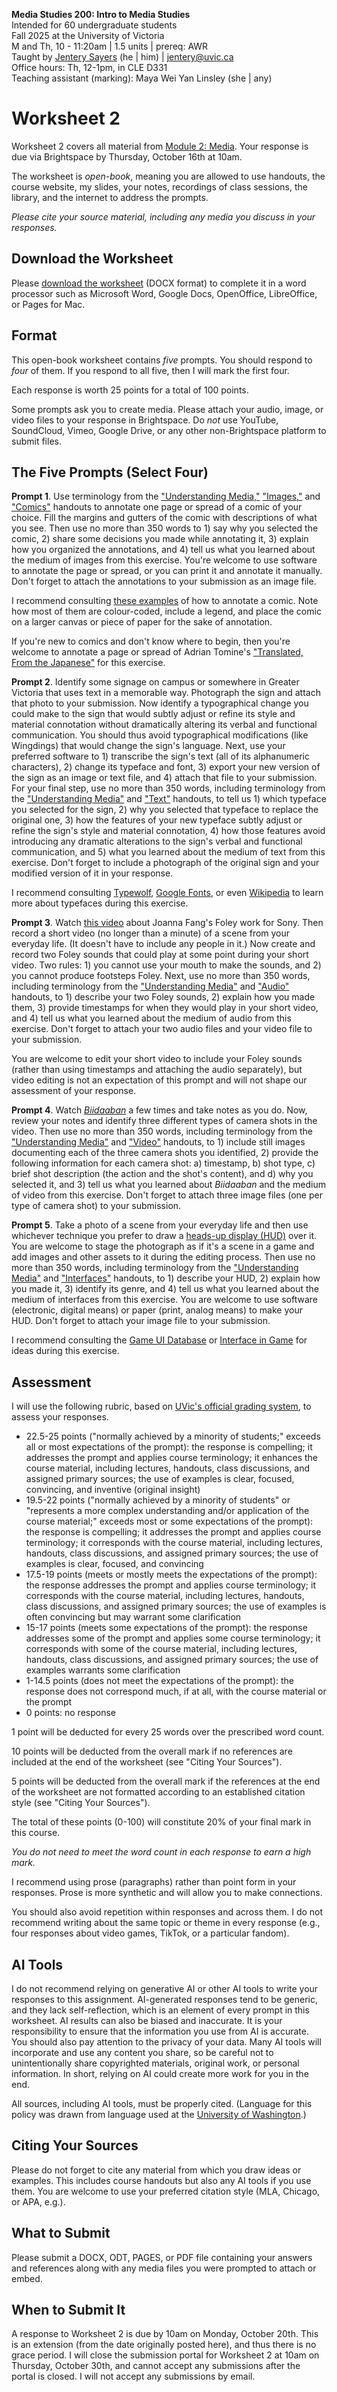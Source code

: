 **Media Studies 200: Intro to Media Studies**     
Intended for 60 undergraduate students     
Fall 2025 at the University of Victoria   
M and Th, 10 - 11:20am | 1.5 units | prereq: AWR   
Taught by [Jentery Sayers](https://jntry.work/) (he | him) | [jentery@uvic.ca](mailto:jentery@uvic.ca)    
Office hours: Th, 12-1pm, in CLE D331    
Teaching assistant (marking): Maya Wei Yan Linsley (she | any)

# Worksheet 2

Worksheet 2 covers all material from [Module 2: Media](https://jentery.github.io/mdia200v5/#module-2-media-six-sessions). Your response is due via Brightspace by Thursday, October 16th at 10am.

The worksheet is *open-book*, meaning you are allowed to use handouts, the course website, my slides, your notes, recordings of class sessions, the library, and the internet to address the prompts.

*Please cite your source material, including any media you discuss in your responses.*

## Download the Worksheet 

Please [download the worksheet](mdia200v5Worksheet2.docx) (DOCX format) to complete it in a word processor such as Microsoft Word, Google Docs, OpenOffice, LibreOffice, or Pages for Mac.  

## Format

This open-book worksheet contains *five* prompts. You should respond to *four* of them. If you respond to all five, then I will mark the first four. 

Each response is worth 25 points for a total of 100 points. 

Some prompts ask you to create media. Please attach your audio, image, or video files to your response in Brightspace. Do *not* use YouTube, SoundCloud, Vimeo, Google Drive, or any other non-Brightspace platform to submit files. 

## The Five Prompts (Select Four)

**Prompt 1**. Use terminology from the ["Understanding Media,"](https://bright.uvic.ca/d2l/le/lessons/423805/topics/3511450) ["Images,"](https://bright.uvic.ca/d2l/le/lessons/423805/topics/3521328) and ["Comics"](https://bright.uvic.ca/d2l/le/lessons/423805/topics/3521291) handouts to annotate one page or spread of a comic of your choice. Fill the margins and gutters of the comic with descriptions of what you see. Then use no more than 350 words to 1) say why you selected the comic, 2) share some decisions you made while annotating it, 3) explain how you organized the annotations, and 4) tell us what you learned about the medium of images from this exercise. You're welcome to use software to annotate the page or spread, or you can print it and annotate it manually. Don't forget to attach the annotations to your submission as an image file.

I recommend consulting [these examples](https://bright.uvic.ca/d2l/le/lessons/423805/topics/3446633) of how to annotate a comic. Note how most of them are colour-coded, include a legend, and place the comic on a larger canvas or piece of paper for the sake of annotation.

If you're new to comics and don't know where to begin, then you're welcome to annotate a page or spread of Adrian Tomine's ["Translated, From the Japanese"](https://bright.uvic.ca/d2l/le/lessons/423805/topics/3446608) for this exercise. 

**Prompt 2**. Identify some signage on campus or somewhere in Greater Victoria that uses text in a memorable way. Photograph the sign and attach that photo to your submission. Now identify a typographical change you could make to the sign that would subtly adjust or refine its style and material connotation without dramatically altering its verbal and functional communication. You should thus avoid typographical modifications (like Wingdings) that would change the sign's language. Next, use your preferred software to 1) transcribe the sign's text (all of its alphanumeric characters), 2) change its typeface and font, 3) export your new version of the sign as an image or text file, and 4) attach that file to your submission. For your final step, use no more than 350 words, including terminology from the ["Understanding Media"](https://bright.uvic.ca/d2l/le/lessons/423805/topics/3511450) and ["Text"](https://bright.uvic.ca/d2l/le/lessons/423805/topics/3522567) handouts, to tell us 1) which typeface you selected for the sign, 2) why you selected that typeface to replace the original one, 3) how the features of your new typeface subtly adjust or refine the sign's style and material connotation, 4) how those features avoid introducing any dramatic alterations to the sign's verbal and functional communication, and 5) what you learned about the medium of text from this exercise. Don't forget to include a photograph of the original sign and your modified version of it in your response. 

I recommend consulting [Typewolf](https://www.typewolf.com/recommendations), [Google Fonts](https://fonts.google.com/), or even [Wikipedia](https://en.wikipedia.org/wiki/List_of_typefaces) to learn more about typefaces during this exercise. 

**Prompt 3**. Watch [this video](https://www.youtube.com/watch?v=WFVLWo5B81w) about Joanna Fang's Foley work for Sony. Then record a short video (no longer than a minute) of a scene from your everyday life. (It doesn't have to include any people in it.) Now create and record two Foley sounds that could play at some point during your short video. Two rules: 1) you cannot use your mouth to make the sounds, and 2) you cannot produce footsteps Foley. Next, use no more than 350 words, including terminology from the ["Understanding Media"](https://bright.uvic.ca/d2l/le/lessons/423805/topics/3511450) and ["Audio"](https://bright.uvic.ca/d2l/le/lessons/423805/topics/3527053) handouts, to 1) describe your two Foley sounds, 2) explain how you made them, 3) provide timestamps for when they would play in your short video, and 4) tell us what you learned about the medium of audio from this exercise. Don't forget to attach your two audio files and your video file to your submission.

You are welcome to edit your short video to include your Foley sounds (rather than using timestamps and attaching the audio separately), but video editing is not an expectation of this prompt and will not shape our assessment of your response. 

**Prompt 4**. Watch [*Biidaaban*](https://www.spottedfawnproductions.com/biidaaban/) a few times and take notes as you do. Now, review your notes and identify three different types of camera shots in the video. Then use no more than 350 words, including terminology from the ["Understanding Media"](https://bright.uvic.ca/d2l/le/lessons/423805/topics/3511450) and ["Video"](https://bright.uvic.ca/d2l/le/lessons/423805/topics/3531940) handouts, to 1) include still images documenting each of the three camera shots you identified, 2) provide the following information for each camera shot: a) timestamp, b) shot type, c) brief shot description (the action and the shot's content), and d) why you selected it, and 3) tell us what you learned about *Biidaaban* and the medium of video from this exercise. Don't forget to attach three image files (one per type of camera shot) to your submission. 

**Prompt 5**. Take a photo of a scene from your everyday life and then use whichever technique you prefer to draw a [heads-up display (HUD)](https://en.wikipedia.org/wiki/HUD_(video_games)) over it. You are welcome to stage the photograph as if it's a scene in a game and add images and other assets to it during the editing process. Then use no more than 350 words, including terminology from the ["Understanding Media"](https://bright.uvic.ca/d2l/le/lessons/423805/topics/3511450) and ["Interfaces"](https://bright.uvic.ca/d2l/le/lessons/423805/topics/3531942) handouts, to 1) describe your HUD, 2) explain how you made it, 3) identify its genre, and 4) tell us what you learned about the medium of interfaces from this exercise. You are welcome to use software (electronic, digital means) or paper (print, analog means) to make your HUD. Don't forget to attach your image file to your submission.

I recommend consulting the [Game UI Database](https://www.gameuidatabase.com/index.php) or [Interface in Game](https://interfaceingame.com/) for ideas during this exercise. 

## Assessment 

I will use the following rubric, based on [UVic's official grading system](https://www.uvic.ca/calendar/future/undergrad/index.php#/policy/S1AAgoGuV?bc=true&bcCurrent=14%20-%20Grading&bcGroup=Undergraduate%20Academic%20Regulations&bcItemType=policies), to assess your responses. 

* 22.5-25 points ("normally achieved by a minority of students;" exceeds all or most expectations of the prompt): the response is compelling; it addresses the prompt and applies course terminology; it enhances the course material, including lectures, handouts, class discussions, and assigned primary sources; the use of examples is clear, focused, convincing, and inventive (original insight)
* 19.5-22 points ("normally achieved by a minority of students" or "represents a more complex understanding and/or application of the course material;" exceeds most or some expectations of the prompt): the response is compelling; it addresses the prompt and applies course terminology; it corresponds with the course material, including lectures, handouts, class discussions, and assigned primary sources; the use of examples is clear, focused, and convincing 
* 17.5-19 points (meets or mostly meets the expectations of the prompt): the response addresses the prompt and applies course terminology; it corresponds with the course material, including lectures, handouts, class discussions, and assigned primary sources; the use of examples is often convincing but may warrant some clarification
* 15-17 points (meets some expectations of the prompt): the response addresses some of the prompt and applies some course terminology; it corresponds with some of the course material, including lectures, handouts, class discussions, and assigned primary sources; the use of examples warrants some clarification
* 1-14.5 points (does not meet the expectations of the prompt): the response does not correspond much, if at all, with the course material or the prompt
* 0 points: no response  

1 point will be deducted for every 25 words over the prescribed word count. 

10 points will be deducted from the overall mark if no references are included at the end of the worksheet (see "Citing Your Sources").

5 points will be deducted from the overall mark if the references at the end of the worksheet are not formatted according to an established citation style (see "Citing Your Sources").

The total of these points (0-100) will constitute 20% of your final mark in this course. 

*You do not need to meet the word count in each response to earn a high mark.* 

I recommend using prose (paragraphs) rather than point form in your responses. Prose is more synthetic and will allow you to make connections.

You should also avoid repetition within responses and across them. I do not recommend writing about the same topic or theme in every response (e.g., four responses about video games, TikTok, or a particular fandom).

## AI Tools 

I do not recommend relying on generative AI or other AI tools to write your responses to this assignment. AI-generated responses tend to be generic, and they lack self-reflection, which is an element of every prompt in this worksheet. AI results can also be biased and inaccurate. It is your responsibility to ensure that the information you use from AI is accurate. You should also pay attention to the privacy of your data. Many AI tools will incorporate and use any content you share, so be careful not to unintentionally share copyrighted materials, original work, or personal information. In short, relying on AI could create more work for you in the end. 

All sources, including AI tools, must be properly cited. (Language for this policy was drawn from language used at the [University of Washington](https://teaching.washington.edu/course-design/ai/sample-ai-syllabus-statements/).) 

## Citing Your Sources 

Please do not forget to cite any material from which you draw ideas or examples. This includes course handouts but also any AI tools if you use them. You are welcome to use your preferred citation style (MLA, Chicago, or APA, e.g.). 

## What to Submit 

Please submit a DOCX, ODT, PAGES, or PDF file containing your answers and references along with any media files you were prompted to attach or embed. 

## When to Submit It

A response to Worksheet 2 is due by 10am on Monday, October 20th. This is an extension (from the date originally posted here), and thus there is no grace period. I will close the submission portal for Worksheet 2 at 10am on Thursday, October 30th, and cannot accept any submissions after the portal is closed. I will not accept any submissions by email.
